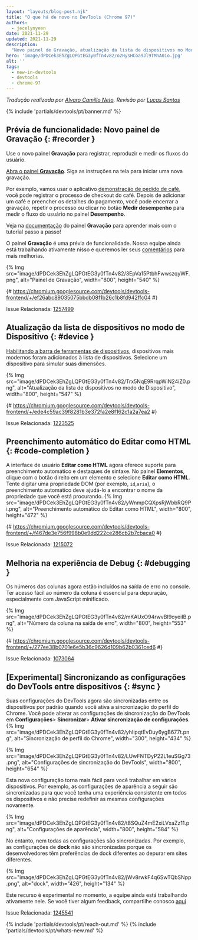 ```yaml
---
layout: "layouts/blog-post.njk"
title: "O que há de novo no DevTools (Chrome 97)"
authors:
  - jecelynyeen
date: 2021-11-29
updated: 2021-11-29
description:
  "Novo painel de Gravação, atualização da lista de dispositivos no Modo de dispositivo e muito mais."
hero: 'image/dPDCek3EhZgLQPGtEG3y0fTn4v82/o2HysHCoa9Jl9TMnA01o.jpg'
alt: ''
tags:
  - new-in-devtools
  - devtools
  - chrome-97
---
```


<!-- start: translation instructions -->
<!-- 1. Remove the "draft: true" tag above when submitting PR -->
<!-- 2. Provide translations under each of the English commented original content, do not delete English comment -->
<!-- 3. Translate the "description" tag above -->
<!-- 4. Translate all the <img> alt text -->
<!-- 5. Update the whats-new.md file -->
<!-- end: translation instructions -->

*Tradução realizada por [Alvaro Camillo Neto](https://www.linkedin.com/in/alvarocamillont/). Revisão por [Lucas Santos](https://lsantos.dev)*

{% include 'partials/devtools/pt/banner.md' %}


<!-- ## Preview feature: New Recorder panel {: #recorder } -->
## Prévia de funcionalidade: Novo painel de Gravação {: #recorder } 
<!-- Use the new **Recorder** panel to record, replay and measure user flows.  -->
Use o novo painel **Gravação** para registrar, reproduzir e medir os fluxos do usuário.
<!-- [Open the **Recorder** panel](/docs/devtools/recorder/#open). Follow the instructions on screen to start a new recording.  -->
[Abra o painel **Gravação**](/docs/devtools/recorder/#open). Siga as instruções na tela para iniciar uma nova gravação.
<!-- For example, you can record the coffee checkout process with this [coffee ordering demo](https://coffee-cart.netlify.app/) application. After adding a coffee and filling out payment details, you can end the recording, replay the process or click on the **Measure performance** button to measure the user flow in the **Performance** panel. -->
Por exemplo, vamos usar o aplicativo [demonstração de pedido de café](https://coffee-cart.netlify.app/), você pode registrar o processo de checkout do café. Depois de adicionar um café e preencher os detalhes do pagamento, você pode encerrar a gravação, repetir o processo ou clicar no botão **Medir desempenho** para medir o fluxo do usuário no painel **Desempenho**.
<!-- Go to the **Recorder** panel [documentation](/docs/devtools/recorder/) to learn more with the step-by-step tutorial! -->
Veja na  [documentação](/docs/devtools/recorder/) do painel **Gravação**  para aprender mais com o tutorial passo a passo!
<!-- The **Recorder** panel is a preview feature. Our team is still actively working on it and we are looking for your [feedback](https://goo.gle/recorder-feedback) for further enhancements. -->
O painel **Gravação** é uma prévia de funcionalidade. Nossa equipe ainda está trabalhando ativamente nisso e queremos ler seus [comentários](https://goo.gle/recorder-feedback) para mais melhorias.

{% Img src="image/dPDCek3EhZgLQPGtEG3y0fTn4v82/3EpVa15PtbhFwwszqyWF.png", alt="Painel de Gravação", width="800", height="540" %}

{# https://chromium.googlesource.com/devtools/devtools-frontend/+/ef26abc89035075bbdb08f1b26c1b8fd942ffc04 #}

Issue Relacionada: [1257499](https://crbug.com/1257499)


<!-- ## Refresh device list in Device Mode {: #device } -->
## Atualização da lista de dispositivos no modo de Dispositivo {: #device }
<!-- [Enabling the Device Toolbar](/docs/devtools/device-mode#viewport), more modern devices are now added in the device list. Select a device to simulate its dimensions. -->
[Habilitando a barra de ferramentas de dispositivos](/docs/devtools/device-mode#viewport), dispositivos mais modernos foram adicionados à lista de dispositivos. Selecione um dispositivo para simular suas dimensões.

{% Img src="image/dPDCek3EhZgLQPGtEG3y0fTn4v82/Trx5NqE9RrqpWiN24iZ0.png", alt="Atualização da lista de dispositivos no modo de Dispositivo", width="800", height="547" %}

{# https://chromium.googlesource.com/devtools/devtools-frontend/+/ede4c59ac39f8281b3e372fa2e8f162c1a2a7ea2 #}

Issue Relacionada: [1223525](https://crbug.com/1223525)


<!-- ## Autocomplete with Edit as HTML {: #code-completion } -->
## Preenchimento automático do Editar como HTML {: #code-completion } 
<!-- The **Edit as HTML** UI now supports autocomplete and syntax highlights. In the **Elements** panel, right click on an element, and select  **Edit as HTML**. Try typing a DOM property (e.g. `id`, `aria`), the autocomplete should help you find the property name you're looking for. -->
A interface de usuário **Editar como HTML** agora oferece suporte para preenchimento automático e destaques de sintaxe. No painel **Elementos**, clique com o botão direito em um elemento e selecione **Editar como HTML**. Tente digitar uma propriedade DOM (por exemplo, `id`,`aria`), o preenchimento automático deve ajudá-lo a encontrar o nome da propriedade que você está procurando.
{% Img src="image/dPDCek3EhZgLQPGtEG3y0fTn4v82/yWnmpCQXpsRjWbbRQ9Pi.png", alt="Preenchimento automático do Editar como HTML", width="800", height="472" %}

{# https://chromium.googlesource.com/devtools/devtools-frontend/+/f467de3e756f998b0e9dd222ce286cb2b7cbaca0 #}

Issue Relacionada: [1215072](https://crbug.com/1215072)


<!-- ## Improved code debugging experience {: #debugging } -->
## Melhoria na experiência de Debug {: #debugging }
<!-- Column numbers are now included in the output error in the Console. Having easy access to the column number is essential for debugging especially with minified JavaScript. -->
Os números das colunas agora estão incluídos na saída de erro no console. Ter acesso fácil ao número da coluna é essencial para depuração, especialmente com JavaScript minificado.

{% Img src="image/dPDCek3EhZgLQPGtEG3y0fTn4v82/mKAUxO94rwvBI9oyeiIB.png", alt="Número da coluna na saída de erro", width="800", height="553" %}

{# https://chromium.googlesource.com/devtools/devtools-frontend/+/277ee38b0701e6e5b36c9626d109b62b0361ced6 #}

Issue Relacionada: [1073064](https://crbug.com/1073064)

## [Experimental] Sincronizando as configurações do DevTools entre dispositivos {: #sync }
<!-- Your DevTools settings are now sync across devices by default when you turn on Chrome profile sync. You can change the DevTools sync settings via **Settings** > **Sync** > **Enable settings sync**. -->
Suas configurações do DevTools agora são sincronizadas entre os dispositivos por padrão quando você ativa a sincronização do perfil do Chrome. Você pode alterar as configurações de sincronização do DevTools em **Configurações**> **Sincronizar**> **Ativar sincronização de configurações**.
{% Img src="image/dPDCek3EhZgLQPGtEG3y0fTn4v82/yhIipqtEvDuy6ygB677t.png", alt="Sincronização de perfil do Chrome", width="300", height="434" %}

{% Img src="image/dPDCek3EhZgLQPGtEG3y0fTn4v82/LUwFNTDyP22L1euSGg73.png", alt="Configurações de sincronização do DevTools", width="800", height="654" %}

<!-- This new setting makes it easier for you to work across devices. For example, the following appearance settings are synced so you have a consistent experience across devices and don’t need to re-define the same settings again.  -->
Esta nova configuração torna mais fácil para você trabalhar em vários dispositivos. Por exemplo, as configurações de aparência a seguir são sincronizadas para que você tenha uma experiência consistente em todos os dispositivos e não precise redefinir as mesmas configurações novamente.

{% Img src="image/dPDCek3EhZgLQPGtEG3y0fTn4v82/t8SQuZ4mE2xiLVxaZz11.png", alt="Configurações de aparência", width="800", height="584" %}

<!-- However, not all the settings are sync. For example, the **dock** settings isn’t sync because developers have different dock preferences when debugging on different sites.  -->
No entanto, nem todas as configurações são sincronizadas. Por exemplo, as configurações de **dock** não são sincronizadas porque os desenvolvedores têm preferências de dock diferentes ao depurar em sites diferentes.

{% Img src="image/dPDCek3EhZgLQPGtEG3y0fTn4v82/jWv8rwkF4q6SwTQbSNpp.png", alt="dock", width="426", height="134" %}

<!-- This feature is experimental at the moment, the team is still actively working on it. If you have any feedback, please share with us [here](https://crbug.com/1245541) -->
Este recurso é experimental no momento, a equipe ainda está trabalhando ativamente nele. Se você tiver algum feedback, compartilhe conosco [aqui](https://crbug.com/1245541)

Issue Relacionada: [1245541](https://crbug.com/1245541)

{% include 'partials/devtools/pt/reach-out.md' %}
{% include 'partials/devtools/pt/whats-new.md' %}
